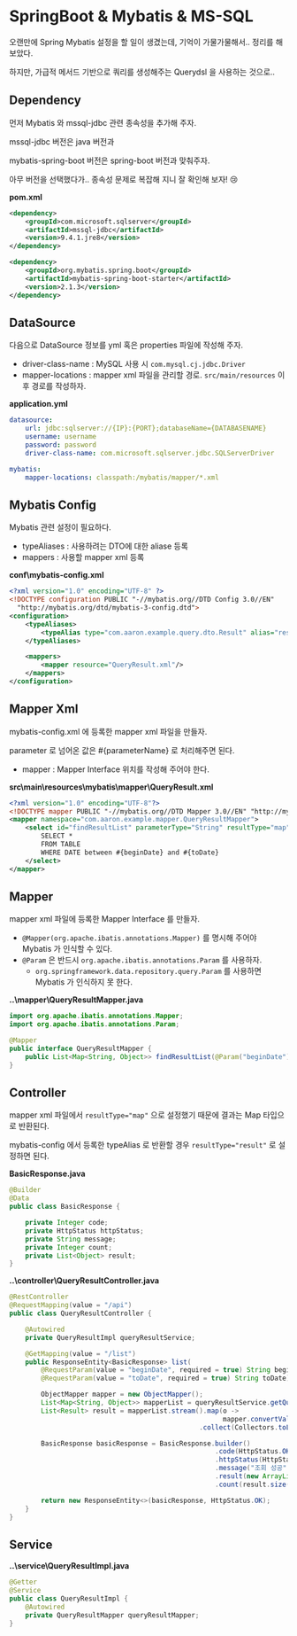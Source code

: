 # SpringBoot & Mybatis & MS-SQL

오랜만에 Spring Mybatis 설정을 할 일이 생겼는데, 기억이 가물가물해서.. 정리를 해보았다.

하지만, 가급적 메서드 기반으로 쿼리를 생성해주는 Querydsl 을 사용하는 것으로..

## Dependency

먼저 Mybatis 와 mssql-jdbc 관련 종속성을 추가해 주자.

mssql-jdbc 버전은 java 버전과

mybatis-spring-boot 버전은 spring-boot 버전과 맞춰주자.

아무 버전을 선택했다가.. 종속성 문제로 복잡해 지니 잘 확인해 보자! 😢

**pom.xml**

```xml
<dependency>
    <groupId>com.microsoft.sqlserver</groupId>
    <artifactId>mssql-jdbc</artifactId>
    <version>9.4.1.jre8</version>
</dependency>

<dependency>
    <groupId>org.mybatis.spring.boot</groupId>
    <artifactId>mybatis-spring-boot-starter</artifactId>
    <version>2.1.3</version>
</dependency>
```

## DataSource

다음으로 DataSource 정보를 yml 혹은 properties 파일에 작성해 주자.

- driver-class-name : MySQL 사용 시 `com.mysql.cj.jdbc.Driver`
- mapper-locations : mapper xml 파일을 관리할 경로. `src/main/resources` 이후 경로를 작성하자.

**application.yml**

```yml
datasource:
    url: jdbc:sqlserver://{IP}:{PORT};databaseName={DATABASENAME}
    username: username
    password: password
    driver-class-name: com.microsoft.sqlserver.jdbc.SQLServerDriver

mybatis:
	mapper-locations: classpath:/mybatis/mapper/*.xml
```

## Mybatis Config

Mybatis 관련 설정이 필요하다.

- typeAliases : 사용하려는 DTO에 대한 aliase 등록
- mappers : 사용할 mapper xml 등록

**conf\mybatis-config.xml**

```xml
<?xml version="1.0" encoding="UTF-8" ?>
<!DOCTYPE configuration PUBLIC "-//mybatis.org//DTD Config 3.0//EN"
  "http://mybatis.org/dtd/mybatis-3-config.dtd">
<configuration>
    <typeAliases>
        <typeAlias type="com.aaron.example.query.dto.Result" alias="result" />
    </typeAliases>

    <mappers>
        <mapper resource="QueryResult.xml"/>
    </mappers>
</configuration>
```

## Mapper Xml

mybatis-config.xml 에 등록한 mapper xml 파일을 만들자.

parameter 로 넘어온 값은 #{parameterName} 로 처리해주면 된다.

- mapper : Mapper Interface 위치를 작성해 주어야 한다.

**src\main\resources\mybatis\mapper\QueryResult.xml**

```xml
<?xml version="1.0" encoding="UTF-8"?>
<!DOCTYPE mapper PUBLIC "-//mybatis.org//DTD Mapper 3.0//EN" "http://mybatis.org/dtd/mybatis-3-mapper.dtd">
<mapper namespace="com.aaron.example.mapper.QueryResultMapper">
    <select id="findResultList" parameterType="String" resultType="map">
        SELECT *
        FROM TABLE
        WHERE DATE between #{beginDate} and #{toDate}
    </select>
</mapper>
```

## Mapper

mapper xml 파일에 등록한 Mapper Interface 를 만들자.

- `@Mapper(org.apache.ibatis.annotations.Mapper)` 를 명시해 주어야 Mybatis 가 인식할 수 있다.
- `@Param` 은 반드시 `org.apache.ibatis.annotations.Param` 를 사용하자.
  - `org.springframework.data.repository.query.Param` 를 사용하면 Mybatis 가 인식하지 못 한다.

**..\mapper\QueryResultMapper.java**

```java
import org.apache.ibatis.annotations.Mapper;
import org.apache.ibatis.annotations.Param;

@Mapper
public interface QueryResultMapper {
    public List<Map<String, Object>> findResultList(@Param("beginDate") String beginDate, @Param("toDate") String toDate) throws Exception;
}
```

## Controller

mapper xml 파일에서 `resultType="map"` 으로 설정했기 때문에 결과는 Map 타입으로 반환된다.

mybatis-config 에서 등록한 typeAlias 로 반환할 경우 `resultType="result"` 로 설정하면 된다.

**BasicResponse.java**

```java
@Builder
@Data
public class BasicResponse {

	private Integer code;
	private HttpStatus httpStatus;
	private String message;
	private Integer count;
	private List<Object> result;
}
```

**..\controller\QueryResultController.java**

```java
@RestController
@RequestMapping(value = "/api")
public class QueryResultController {

    @Autowired
    private QueryResultImpl queryResultService;

    @GetMapping(value = "/list")
    public ResponseEntity<BasicResponse> list(
        @RequestParam(value = "beginDate", required = true) String beginDate,
        @RequestParam(value = "toDate", required = true) String toDate) throws Exception {

        ObjectMapper mapper = new ObjectMapper();
        List<Map<String, Object>> mapperList = queryResultService.getQueryResultMapper().findResultList(beginDate, toDate);
        List<Result> result = mapperList.stream().map(o ->
                                                      mapper.convertValue(o, Result.class))
            									.collect(Collectors.toList());

        BasicResponse basicResponse = BasicResponse.builder()
                                                    .code(HttpStatus.OK.value())
                                                    .httpStatus(HttpStatus.OK)
                                                    .message("조회 성공")
                                                    .result(new ArrayList<>(result))
                                                    .count(result.size()).build();

        return new ResponseEntity<>(basicResponse, HttpStatus.OK);
    }
}
```

## Service

**..\service\QueryResultImpl.java**

```java
@Getter
@Service
public class QueryResultImpl {
	@Autowired
	private QueryResultMapper queryResultMapper;
}
```
